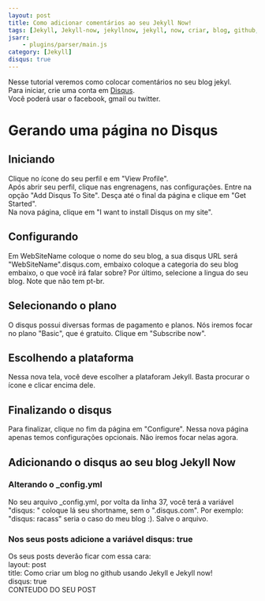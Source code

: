 ```yaml
---
layout: post
title: Como adicionar comentários ao seu Jekyll Now!
tags: [Jekyll, Jekyll-now, jekyllnow, jekyll, now, criar, blog, github, colocar, comentários, jekyll comentarios, disqus]
jsarr:
    - plugins/parser/main.js
category: [Jekyll]
disqus: true
---
```


Nesse tutorial veremos como colocar comentários no seu blog jekyl.  
Para iniciar, crie uma conta em [Disqus](https://disqus.com).  
Você poderá usar o facebook, gmail ou twitter.

# Gerando uma página no Disqus

## Iniciando

Clique no ícone do seu perfil e em "View Profile".  
Após abrir seu perfil, clique nas engrenagens, nas configurações. Entre na opção "Add Disqus To Site". Desça até o final da página e clique em "Get Started".  
Na nova página, clique em "I want to install Disqus on my site".

## Configurando  

Em WebSiteName coloque o nome do seu blog, a sua disqus URL será "WebSiteName".disqus.com, embaixo coloque a categoria do seu blog embaixo, o que você irá falar sobre?
Por último, selecione a lingua do seu blog. Note que não tem pt-br.  

## Selecionando o plano

O disqus possui diversas formas de pagamento e planos. Nós iremos focar no plano "Basic", que é gratuito. Clique em "Subscribe now".

## Escolhendo a plataforma

Nessa nova tela, você deve escolher a plataforam Jekyll. Basta procurar o ícone e clicar encima dele.

## Finalizando o disqus

Para finalizar, clique no fim da página em "Configure". Nessa nova página apenas temos configurações opcionais. Não iremos focar nelas agora.  

## Adicionando o disqus ao seu blog Jekyll Now

### Alterando o _config.yml

No seu arquivo _config.yml, por volta da linha 37, você terá a variável "disqus: " coloque lá seu shortname, sem o ".disqus.com". Por exemplo: "disqus: racass" seria o caso do meu blog :).
Salve o arquivo.  

### Nos seus posts adicione a variável disqus: true

Os seus posts deverão ficar com essa cara:  
    layout: post  
    title: Como criar um blog no github usando Jekyll e Jekyll now!  
    disqus: true  
    CONTEUDO DO SEU POST
